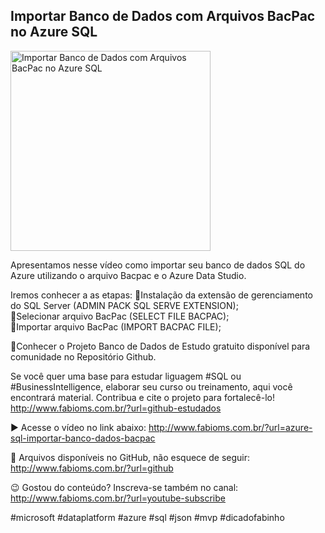 ## Importar Banco de Dados com Arquivos BacPac no Azure SQL

<img src="https://fabioms.com.br//uploads/youtube/5LfCUd9JxcU.png" alt="Importar Banco de Dados com Arquivos BacPac no Azure SQL" title="Azure SQL" width="320"/>

Apresentamos nesse vídeo como importar seu banco de dados SQL do Azure utilizando o arquivo Bacpac e o Azure Data Studio.

Iremos conhecer a as etapas:
🔹Instalação da extensão de gerenciamento do SQL Server (ADMIN PACK SQL SERVE EXTENSION);  
🔹Selecionar arquivo BacPac (SELECT FILE BACPAC);  
🔹Importar arquivo BacPac (IMPORT BACPAC FILE);  

🎁Conhecer o Projeto Banco de Dados de Estudo gratuito disponível para comunidade no Repositório Github.

Se você quer uma base para estudar liguagem #SQL ou #BusinessIntelligence, elaborar seu curso ou treinamento, aqui você encontrará material. 
Contribua e cite o projeto para fortalecê-lo!
http://www.fabioms.com.br/?url=github-estudados

▶️ Acesse o vídeo no link abaixo:
http://www.fabioms.com.br/?url=azure-sql-importar-banco-dados-bacpac

📁 Arquivos disponíveis no GitHub, não esquece de seguir:
http://www.fabioms.com.br/?url=github

😉 Gostou do conteúdo? Inscreva-se também no canal:
http://www.fabioms.com.br/?url=youtube-subscribe

#microsoft #dataplatform #azure #sql #json #mvp #dicadofabinho 
 